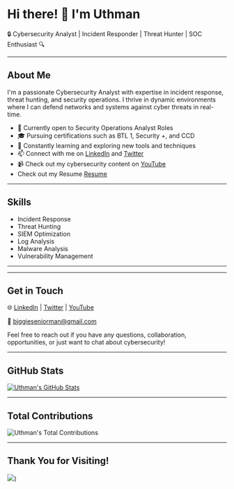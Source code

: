 # Hi there! 👋 I'm Uthman

🔒 Cybersecurity Analyst | Incident Responder | Threat Hunter | SOC Enthusiast 🔍

---

## About Me

I'm a passionate Cybersecurity Analyst with expertise in incident response, threat hunting, and security operations. I thrive in dynamic environments where I can defend networks and systems against cyber threats in real-time.

- 💼 Currently open to Security Operations Analyst Roles
- 🎓 Pursuing certifications such as BTL 1, Security +, and CCD
- 🌱 Constantly learning and exploring new tools and techniques
- 📫 Connect with me on [LinkedIn](https://www.linkedin.com/in/uthmanadewale/) and [Twitter](https://twitter.com/cyberking_1)
- 📹 Check out my cybersecurity content on [YouTube](https://www.youtube.com/channel/UCpgPibVZVs68k6OqD_ZvWzA)
- Check out my Resume [Resume](https://drive.google.com/file/d/11TYdIE6E4ubzAQItjjMuFLvphldhhHI1/view?usp=sharing)

---

## Skills

- Incident Response
- Threat Hunting
- SIEM Optimization
- Log Analysis
- Malware Analysis
- Vulnerability Management

---

<!--## Projects

  [Project 1](link-to-project1): Brief description of project 1.
>- ##[Project 2](link-to-project2): Brief description of project 2.
>- ##[Project 3](link-to-project3): Brief description of project 3.-->

---

## Get in Touch

🌐 [LinkedIn](https://www.linkedin.com/in/uthmanadewale/) | [Twitter](https://twitter.com/cyberking_1) | [YouTube](https://www.youtube.com/@CyberKing_1)

📧 [biggieseniorman@gmail.com](gmail:biggieseniorman@gmail.com)

Feel free to reach out if you have any questions, collaboration, opportunities, or just want to chat about cybersecurity!

---

## GitHub Stats

[![Uthman's GitHub Stats](https://github-readme-stats.vercel.app/api?username=CyberKingb&show_icons=true&theme=radical)](https://github.com/CyberKingb)

---

## Total Contributions

![Uthman's Total Contributions](https://github-readme-streak-stats.herokuapp.com/?user=CyberKingb&theme=radical)

---

## Thank You for Visiting!

![](https://komarev.com/ghpvc/?username=CyberKingb&color=dc143c))

